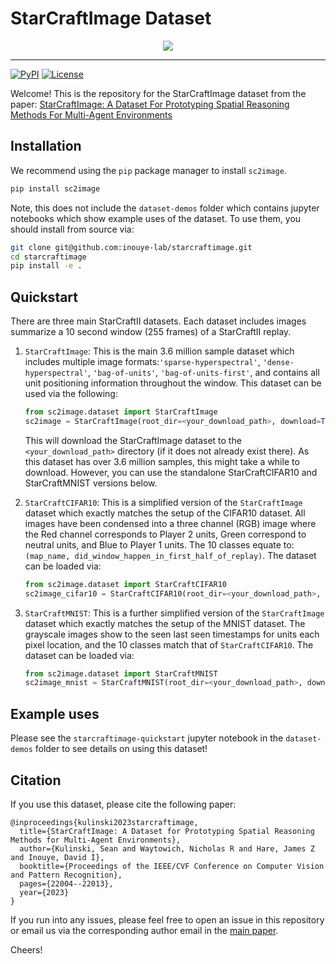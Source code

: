 # StarCraftImage Dataset
<p align='center'>
  <img width='max%' src='https://github.com/inouye-lab/starcraftimage/blob/main/figures/dataset-overview-figure.png' />
</p>

--------------------------------------------------------------------------------

[![PyPI](https://img.shields.io/pypi/v/sc2image)](https://pypi.org/project/sc2image/)
[![License](https://img.shields.io/github/license/inouye-lab/starcraftimage)](https://github.com/inouye-lab/starcraftimage/blob/main/LICENSE)


Welcome! This is the repository for the StarCraftImage dataset from the paper: [StarCraftImage: A Dataset For Prototyping Spatial Reasoning Methods For Multi-Agent Environments](https://openaccess.thecvf.com/content/CVPR2023/html/Kulinski_StarCraftImage_A_Dataset_for_Prototyping_Spatial_Reasoning_Methods_for_Multi-Agent_CVPR_2023_paper.html)

## Installation

We recommend using the `pip` package manager to install `sc2image`.

```bash
pip install sc2image
```

Note, this does not include the `dataset-demos` folder which contains jupyter notebooks which show example uses of the dataset.
To use them, you should install from source via:
    
```bash
git clone git@github.com:inouye-lab/starcraftimage.git
cd starcraftimage
pip install -e .
```

## Quickstart

There are three main StarCraftII datasets. 
Each dataset includes images summarize a 10 second window (255 frames) of a StarCraftII replay.

1. `StarCraftImage`: This is the main 3.6 million sample dataset which includes multiple image formats:`'sparse-hyperspectral'`, `'dense-hyperspectral'`, `'bag-of-units'`, `'bag-of-units-first'`, and contains all unit positioning information throughout the window.
This dataset can be used via the following:

    ```py
    from sc2image.dataset import StarCraftImage
    sc2image = StarCraftImage(root_dir=<your_download_path>, download=True)
    ```

    This will download the StarCraftImage dataset to the `<your_download_path>` directory (if it does not already exist there).
As this dataset has over 3.6 million samples, this might take a while to download. However, you can use the standalone StarCraftCIFAR10 and StarCraftMNIST versions below.


2. `StarCraftCIFAR10`: This is a simplified version of the `StarCraftImage` dataset which exactly matches the setup of the CIFAR10 dataset.
All images have been condensed into a three channel (RGB) image where the Red channel corresponds to Player 2 units, Green correspond to neutral units, and Blue to Player 1 units.
The 10 classes equate to: `(map_name, did_window_happen_in_first_half_of_replay)`.
The dataset can be loaded via:
        
    ```py    
    from sc2image.dataset import StarCraftCIFAR10
    sc2image_cifar10 = StarCraftCIFAR10(root_dir=<your_download_path>, download=True)
    ```

 3. `StarCraftMNIST`: This is a further simplified version of the `StarCraftImage` dataset which exactly matches the setup of the MNIST dataset. 
 The grayscale images show to the seen last seen timestamps for units each pixel location, and the 10 classes match that of `StarCraftCIFAR10`.
 The dataset can be loaded via:

    ```py
    from sc2image.dataset import StarCraftMNIST
    sc2image_mnist = StarCraftMNIST(root_dir=<your_download_path>, download=True)
    ```
    
## Example uses
Please see the `starcraftimage-quickstart` jupyter notebook in the `dataset-demos` folder to see details on using this dataset!

## Citation
If you use this dataset, please cite the following paper:
```
@inproceedings{kulinski2023starcraftimage,
  title={StarCraftImage: A Dataset for Prototyping Spatial Reasoning Methods for Multi-Agent Environments},
  author={Kulinski, Sean and Waytowich, Nicholas R and Hare, James Z and Inouye, David I},
  booktitle={Proceedings of the IEEE/CVF Conference on Computer Vision and Pattern Recognition},
  pages={22004--22013},
  year={2023}
}
```

If you run into any issues, please feel free to open an issue in this repository or email us via the corresponding author email in the [main paper](https://openaccess.thecvf.com/content/CVPR2023/html/Kulinski_StarCraftImage_A_Dataset_for_Prototyping_Spatial_Reasoning_Methods_for_Multi-Agent_CVPR_2023_paper.html).

Cheers!